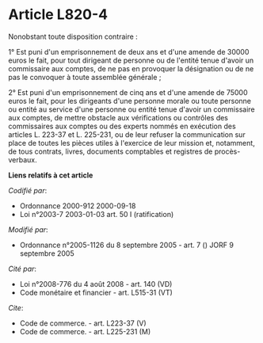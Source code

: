 # Article L820-4

Nonobstant toute disposition contraire :

1° Est puni d'un emprisonnement de deux ans et d'une amende de 30000 euros le fait, pour tout dirigeant de personne ou de
l'entité tenue d'avoir un commissaire aux comptes, de ne pas en provoquer la désignation ou de ne pas le convoquer à toute
assemblée générale ;

2° Est puni d'un emprisonnement de cinq ans et d'une amende de 75000 euros le fait, pour les dirigeants d'une personne morale
ou toute personne ou entité au service d'une personne ou entité tenue d'avoir un commissaire aux comptes, de mettre obstacle
aux vérifications ou contrôles des commissaires aux comptes ou des experts nommés en exécution des articles L. 223-37 et L.
225-231, ou de leur refuser la communication sur place de toutes les pièces utiles à l'exercice de leur mission et,
notamment, de tous contrats, livres, documents comptables et registres de procès-verbaux.

**Liens relatifs à cet article**

_Codifié par_:

  - Ordonnance 2000-912 2000-09-18
  - Loi n°2003-7 2003-01-03 art. 50 I (ratification)

_Modifié par_:

  - Ordonnance n°2005-1126 du 8 septembre 2005 - art. 7 () JORF 9 septembre 2005

_Cité par_:

  - Loi n°2008-776 du 4 août 2008 - art. 140 (VD)
  - Code monétaire et financier - art. L515-31 (VT)

_Cite_:

  - Code de commerce. - art. L223-37 (V)
  - Code de commerce. - art. L225-231 (M)

